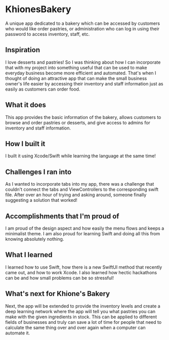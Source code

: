 # KhionesBakery
A unique app dedicated to a bakery which can be accessed by customers who would like order pastries, or administration who can log in using their password to access inventory, staff, etc.

## Inspiration
I love desserts and pastries! So I was thinking about how I can incorporate that with my project into something useful that can be used to make everyday business become more efficient and automated. That's when I thought of doing an attractive app that can make the small business owner's life easier by accessing their inventory and staff information just as easily as customers can order food.

## What it does
This app provides the basic information of the bakery, allows customers to browse and order pastries or desserts, and give access to admins for inventory and staff information.

## How I built it
I built it using Xcode/Swift while learning the language at the same time!

## Challenges I ran into
As I wanted to incorporate tabs into my app, there was a challenge that couldn't connect the tabs and ViewControllers to the corresponding swift file. After over an hour of trying and asking around, someone finally suggesting a solution that worked!

## Accomplishments that I'm proud of
I am proud of the design aspect and how easily the menu flows and keeps a minimalist theme. I am also proud for learning Swift and doing all this from knowing absolutely nothing. 

## What I learned
I learned how to use Swift, how there is a new SwiftUI method that recently came out, and how to work Xcode. I also learned how hectic hackathons can be and how small problems can be so stressful!

## What's next for Khione's Bakery
Next, the app will be extended to provide the inventory levels and create a deep learning network where the app will tell you what pastries you can make with the given ingredients in stock. This can be applied to different fields of businesses and truly can save a lot of time for people that need to calculate the same thing over and over again when a computer can automate it.
